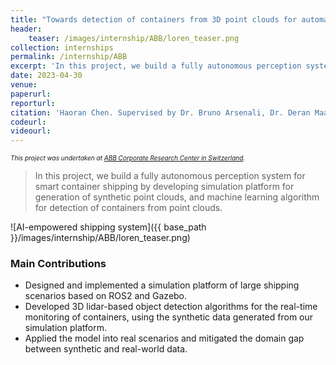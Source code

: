 ```yaml
---
title: "Towards detection of containers from 3D point clouds for automation of ship-to-shore (STS) cranes"
header:
    teaser: /images/internship/ABB/loren_teaser.png
collection: internships
permalink: /internship/ABB
excerpt: 'In this project, we build a fully autonomous perception system for smart container shipping by developing simulation platform for generation of synthetic point clouds, and machine learning algorithm for detection of containers from point clouds.'
date: 2023-04-30
venue:
paperurl:
reporturl:
citation: 'Haoran Chen. Supervised by Dr. Bruno Arsenali, Dr. Deran Maas and Dr. Stefano Maranò.'
codeurl: 
videourl:
---
```


<font size="1"><i>This project was undertaken at <a href="https://global.abb/group/en/technology/corporate-research-centers/switzerland">ABB Corporate Research Center in Switzerland</a>.</i></font>

> In this project, we build a fully autonomous perception system for smart container shipping by developing simulation platform for generation of synthetic point clouds, and machine learning algorithm for detection of containers from point clouds.

![AI-empowered shipping system]({{ base_path }}/images/internship/ABB/loren_teaser.png)

### Main Contributions

* Designed and implemented a simulation platform of large shipping scenarios based on ROS2 and Gazebo.
* Developed 3D lidar-based object detection algorithms for the real-time monitoring of containers, using the synthetic data generated from our simulation platform.
* Applied the model into real scenarios and mitigated the domain gap between synthetic and real-world data.
